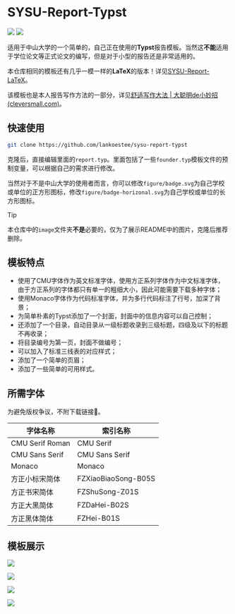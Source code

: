 # SYSU-Report-Typst

![](https://img.shields.io/badge/Sun%20Yat--sen%20University-005826) ![](https://img.shields.io/badge/Typst-239DAD)

适用于中山大学的一个简单的，自己正在使用的**Typst**报告模板。当然这**不能**适用于学位论文等正式论文的编写，但是对于小型的报告还是非常适用的。

本仓库相同的模板还有几乎一模一样的**LaTeX**的版本！详见[SYSU-Report-LaTeX](https://github.com/lankoestee/sysu-report-latex)。

该模板也是本人报告写作方法的一部分，详见[舒适写作大法 | 大聪明de小妙招 (cleversmall.com)](https://cleversmall.com/posts/e06f63c1/)。

## 快速使用

```bash
git clone https://github.com/lankoestee/sysu-report-typst
```

克隆后，直接编辑里面的`report.typ`。里面包括了一些`founder.typ`模板文件的预制变量，可以根据自己的需求进行修改。

当然对于不是中山大学的使用者而言，你可以修改`figure/badge.svg`为自己学校或单位的正方形图标，修改`figure/badge-horizonal.svg`为自己学校或单位的长方形图标。

> [!TIP]
> 本仓库中的`image`文件夹**不是**必要的，仅为了展示README中的图片，克隆后推荐删除。

## 模板特点

- 使用了CMU字体作为英文标准字体，使用方正系列字体作为中文标准字体，由于方正系列的字体都只有单一的粗细大小，因此可能需要下载多种字体；
- 使用Monaco字体作为代码标准字体，并为多行代码标注了行号，加深了背景；
- 为简单朴素的Typst添加了一个封面，封面中的信息内容可以自己控制；
- 还添加了一个目录，自动目录从一级标题收录到三级标题，四级及以下的标题不再收录；
- 将目录编号为第一页，封面不做编号；
- 可以加入了标准三线表的对应样式；
- 添加了一个简单的页眉；
- 添加了一些简单的可用样式。

## 所需字体

为避免版权争议，不附下载链接🔗。

| 字体名称        | 索引名称            |
| --------------- | ------------------- |
| CMU Serif Roman | CMU Serif           |
| CMU Sans Serif  | CMU Sans Serif      |
| Monaco          | Monaco              |
| 方正小标宋简体  | FZXiaoBiaoSong-B05S |
| 方正书宋简体    | FZShuSong-Z01S      |
| 方正大黑简体    | FZDaHei-B02S        |
| 方正黑体简体    | FZHei-B01S          |

## 模板展示

![](./image/report_1.png)

![](./image/report_2.png)

![](./image/report_3.png)

![](./image/report_4.png)